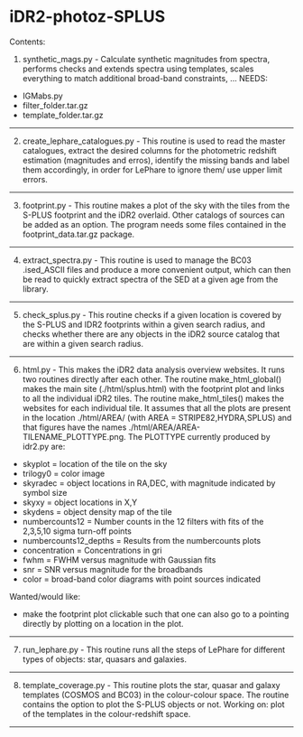 # iDR2-photoz-SPLUS
Contents:

1. synthetic_mags.py - 
Calculate synthetic magnitudes from spectra, performs checks and extends spectra using templates, scales everything to match additional broad-band constraints, ...
NEEDS:
- IGMabs.py
- filter_folder.tar.gz
- template_folder.tar.gz
---
2. create_lephare_catalogues.py - 
This routine is used to read the master catalogues, extract the desired columns for the photometric redshift estimation (magnitudes and erros), identify the missing bands and label them accordingly, in order for LePhare to ignore them/ use upper limit errors.
---
3. footprint.py - 
This routine makes a plot of the sky with the tiles from the S-PLUS footprint and the iDR2 overlaid. Other catalogs of sources can be added as an option. The program needs some files contained in the footprint_data.tar.gz package.
---
4. extract_spectra.py - 
This routine is used to manage the BC03 .ised_ASCII files and produce a more convenient output, which can then be read to quickly extract spectra of the SED at a given age from the library. 
---
5. check_splus.py - 
This routine checks if a given location is covered by the S-PLUS and IDR2 footprints within a given search radius, and checks whether there are any objects in the iDR2 source catalog that are within a given search radius.
---
6. html.py - 
This makes the iDR2 data analysis overview websites. It runs two routines directly after each other. The routine make_html_global() makes the main site (./html/splus.html) with the footprint plot and links to all the individual iDR2 tiles. The routine make_html_tiles() makes the websites for each individual tile. It assumes that all the plots are present in the location ./html/AREA/ (with AREA = STRIPE82,HYDRA,SPLUS) and that figures have the names ./html/AREA/AREA-TILENAME_PLOTTYPE.png. The PLOTTYPE currently produced by idr2.py are:
- skyplot = location of the tile on the sky
- trilogy0 = color image
- skyradec = object locations in RA,DEC, with magnitude indicated by symbol size
- skyxy = object locations in X,Y
- skydens = object density map of the tile
- numbercounts12 = Number counts in the 12 filters with fits of the 2,3,5,10 sigma turn-off points
- numbercounts12_depths = Results from the numbercounts plots
- concentration = Concentrations in gri
- fwhm = FWHM versus magnitude with Gaussian fits 
- snr = SNR versus magnitude for the broadbands
- color = broad-band color diagrams with point sources indicated

Wanted/would like:
- make the footprint plot clickable such that one can also go to a pointing directly by plotting on a location in the plot.
---
7. run_lephare.py -
This routine runs all the steps of LePhare for different types of objects: star, quasars and galaxies.
---
8. template_coverage.py -
This routine plots the star, quasar and galaxy templates (COSMOS and BC03) in the colour-colour space. The routine contains the option to plot the S-PLUS objects or not.
Working on: plot of the templates in the colour-redshift space.
---
